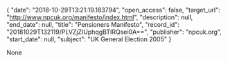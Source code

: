 {
  "date": "2018-10-29T13:21:19.183794", 
  "open_access": false, 
  "target_url": "http://www.npcuk.org/manifesto/index.html", 
  "description": null, 
  "end_date": null, 
  "title": "Pensioners Manifesto", 
  "record_id": "20181029T132119/PLVZjZIUphqgBTIRQsei0A==", 
  "publisher": "npcuk.org", 
  "start_date": null, 
  "subject": "UK General Election 2005"
}

None